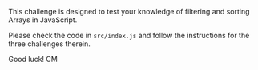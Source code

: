 This challenge is designed to test your knowledge of filtering and
sorting Arrays in JavaScript.

Please check the code in `src/index.js` and follow the instructions for the three challenges therein.

Good luck!
CM
